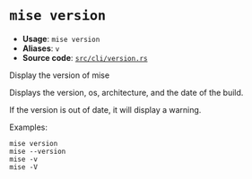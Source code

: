 # `mise version`

- **Usage**: `mise version`
- **Aliases**: `v`
- **Source code**: [`src/cli/version.rs`](https://github.com/jdx/mise/blob/main/src/cli/version.rs)

Display the version of mise

Displays the version, os, architecture, and the date of the build.

If the version is out of date, it will display a warning.

Examples:

    mise version
    mise --version
    mise -v
    mise -V
